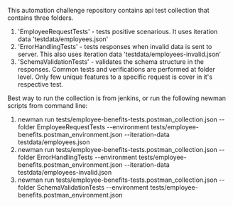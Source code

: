 This automation challenge repository contains api test collection that contains three folders.
  1. 'EmployeeRequestTests' - tests positive scenarious. It uses iteration data 'testdata/employees.json'
  2. 'ErrorHandlingTests' - tests responses when invalid data is sent to server. This also uses iteration data 'testdata/employees-invalid.json'
  3. 'SchemaValidationTests' - validates the schema structure in the responses. 
 Common tests and verifications are performed at folder level. Only few unique features to a specific request is cover in it's respective test.
 
 Best way to run the collection is from jenkins, or run the following newman scripts from command line:
   1. newman run tests/employee-benefits-tests.postman_collection.json --folder EmployeeRequestTests --environment tests/employee-benefits.postman_environment.json --iteration-data testdata/employees.json
   2. newman run tests/employee-benefits-tests.postman_collection.json --folder ErrorHandlingTests --environment tests/employee-benefits.postman_environment.json --iteration-data testdata/employees-invalid.json
   3. newman run tests/employee-benefits-tests.postman_collection.json --folder SchemaValidationTests --environment tests/employee-benefits.postman_environment.json
 
